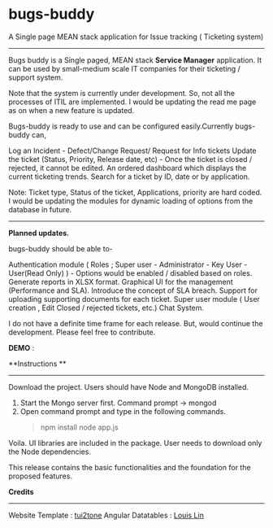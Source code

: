 # bugs-buddy
A Single page MEAN stack application for Issue tracking ( Ticketing system)


***

Bugs buddy is a Single paged, MEAN stack **Service Manager** application. It can be used by small-medium scale IT companies for their ticketing / support system. 

Note that the system is currently under development. So, not all the processes of ITIL are implemented. I would be updating the read me page as on when a new feature is updated.

Bugs-buddy is ready to use and can be configured easily.Currently bugs-buddy can,

Log an Incident - Defect/Change Request/ Request for Info tickets
Update the ticket (Status, Priority, Release date, etc) - Once the ticket is closed / rejected, it cannot be edited.
An ordered dashboard which displays the current ticketing trends.
Search for a ticket by ID, date or by application.

Note: Ticket type, Status of the ticket, Applications, priority are hard coded. I would be updating the modules for dynamic loading of options from the database in future.


***

**Planned updates.**

bugs-buddy should be able to-

Authentication module ( Roles ; Super user - Administrator - Key User - User(Read Only) ) - Options would be enabled / disabled based on roles.
Generate reports in XLSX format.
Graphical UI for the management (Performance and SLA).
Introduce the concept of SLA breach.
Support for uploading supporting documents for each ticket.
Super user module ( User creation , Edit Closed / rejected tickets, etc.)
Chat System. 

I do not have a definite time frame for each release. But, would continue the development. Please feel free to contribute.

**DEMO** : 

**Instructions **
****
Download the project. Users should have Node and MongoDB installed. 
1. Start the Mongo server first. Command prompt -> mongod
2. Open command prompt and type in the following commands.
     > npm install 
     >node app.js 

Voila. UI libraries are included in the package. User needs to download only the Node dependencies.

This release contains the basic functionalities and the foundation for the proposed features.

**Credits**
****
Website Template : [tui2tone](https://github.com/tui2tone/flat-admin-bootstrap-templates)
Angular Datatables : [Louis Lin](https://github.com/l-lin/angular-datatables)




